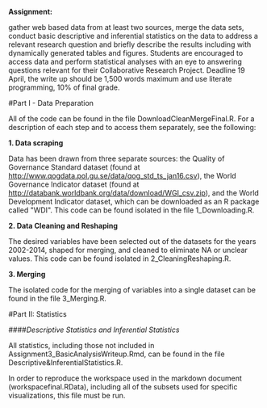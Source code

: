 **Assignment:**

gather web based data from at least two sources, merge the data sets, conduct basic descriptive and inferential statistics on the data to address a relevant research question and briefly describe the results including with dynamically generated tables and figures. Students are encouraged to access data and perform statistical analyses with an eye to answering questions relevant for their Collaborative Research Project. Deadline 19 April, the write up should be 1,500 words maximum and use literate programming, 10% of final grade.

#Part I - Data Preparation

All of the code can be found in the file DownloadCleanMergeFinal.R. For a description of each step and to access them separately, see the following:



**1. Data scraping**

Data has been drawn from three separate sources: the Quality of Governance Standard dataset (found at http://www.qogdata.pol.gu.se/data/qog_std_ts_jan16.csv), the World Governance Indicator dataset (found at http://databank.worldbank.org/data/download/WGI_csv.zip), and the World Development Indicator dataset, which can be downloaded as an R package called "WDI". This code can be found isolated in the file 1_Downloading.R.

**2. Data Cleaning and Reshaping**

The desired variables have been selected out of the datasets for the years 2002-2014, shaped for merging, and cleaned to eliminate NA or unclear values. This code can be found isolated in 2_CleaningReshaping.R.

**3. Merging**

The isolated code for the merging of variables into a single dataset can be found in the file 3_Merging.R.


#Part II: Statistics

####*Descriptive Statistics and Inferential Statistics*

All statistics, including those not included in Assignment3_BasicAnalysisWriteup.Rmd, can be found in the file Descriptive&InferentialStatistics.R. 

In order to reproduce the workspace used in the markdown document (workspacefinal.RData), including all of the subsets used for specific visualizations, this file must be run.



